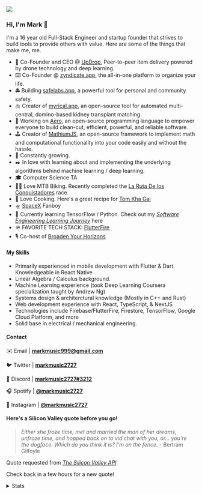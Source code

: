 <img src="https://i.ibb.co/7Xj0SMT/Git-Hub-Header.png" />

### Hi, I'm Mark 👋

I'm a 16 year old Full-Stack Engineer and startup founder that strives to build tools to provide others with value. Here are some of the things that make me, me.

- 🚁  Co-Founder and CEO @ [UpDrop](https://updrop.cc), Peer-to-peer item delivery powered by drone technology and deep learning.
- ⌨️   Co-Founder @ [zyndicate.app](https://www.zyndicate.app/), the all-in-one platform to organize your life.
- 🚔  Building [safelabs.app](https://www.safelabs.app), a powerful tool for personal and community safety.
- 🫁 Creator of [myrical.app](https://github.com/myrical-app/), an open-source tool for automated multi-central, domino-based kidney transplant matching.
- 🚀  Working on [Aero](https://github.com/aero-lang/aero), an open-source programming language to empower everyone to build clean-cut, efficient, powerful, and reliable software.
- 🕹  Creator of [MathiumJS](http://mathiumjs.surge.sh/docs/), an open-source framework to implement math and computational functionality into your code easily and without the hassle.
- 🌳 Constantly growing.
- ✒️ In love with learning about and implementing the underlying algorithms behind machine learning / deep learning.
- 🎓 Computer Science TA
- 🚵‍♂️  Love MTB Biking. Recently completed the [La Ruta De los Conquistadores](https://www.larutadelosconquistadores.com/home) race.
- 🌮  Love Cooking. Here's a great recipe for [Tom Kha Gai](https://40aprons.com/tom-kha-soup-whole30/)
- 🛸  [SpaceX](https://www.spacex.com/) Fanboy
- 🌱  Currently learning TensorFlow / Python. Check out my [_Software Engineering Learning Journey_](https://github.com/markmusic2727/learning) here
- 🪖  FAVORITE TECH STACK: [FlutterFire](https://firebase.flutter.dev/)
- 🎙  Co-host of [Broaden Your Horizons](https://podcasts.apple.com/us/podcast/broaden-your-horizons/id1506491023)

[//]: # (note that this is placeholder data while the infrastructure for changing it is built)

#### My Skills

- Primarily experienced in mobile development with Flutter & Dart. Knowledgeable in React Native 
- Linear Algebra / Calculus background.
- Machine Learning experience (took Deep Learning Coursera specialization taught by Andrew Ng)
- Systems design & architerctural knowledge (Mostly in C++ and Rust)
- Web development experience with React, TypeScript, & NextJS
- Technologies include Firebase/FlutterFire, Firestore, TensorFlow, Google Cloud Platform, and more
- Solid base in electrical / mechanical engineering. 

#### Contact

✉️ Email | __[markmusic999@gmail.com](mailto:markmusic999@gmail.com)__

🐦 Twitter | __[markmusic2727](https://twitter.com/MarkMusic2727)__

💬 Discord | __[markmusic2727#3212]()__

🎧 Spotify | __[@markmusic2727](https://open.spotify.com/user/wxz5d0in64yl12jqba74n4n39?si=R1Ad2ur1Tuq7zBG4MjUr9A)__

📸 Instagram | __[@markmusic2727](https://www.instagram.com/markmusic2727/)__

#### Here's a Silicon Valley quote before you go!

>_Either she froze time, met and married the man of her dreams, unfroze time, and hopped back on to vid chat with you, or... you're the dogface. Which do you think it is? I'm on the fence._ - Bertram Gilfoyle

Quote requested from _[The Silicon Valley API](https://github.com/markmusic2727/silicon-valley_api)_ 

Check back in a few hours for a new quote!

[//]: # (note that this is placeholder data while the infrastructure for changing it is built) 

<details>
<summary>Stats</summary>                                                                                                                                                                                                                                                             
<br /> 
<br /> 
  
Profile Views Since January 4th
  
![Profile Views Since January 4th](https://komarev.com/ghpvc/?username=markmusic2727d&style=flat-square)

![Mark's Github Stats](https://github-readme-stats.vercel.app/api?username=markmusic2727&count_private=true&show_icons=true&theme=algolia)

[![wakatime stats](https://github-readme-stats.vercel.app/api/wakatime?username=markmusic2727)](https://github.com/anuraghazra/github-readme-stats)
</details>

<br />
<br />
<br />
